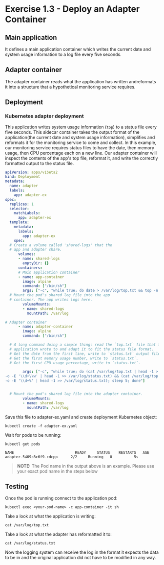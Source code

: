 # Exercise 1.3 - Deploy an Adapter Container

## Main application
It defines a main application container which writes the current date and system usage information to a log file every five seconds. 
## Adapter container 
The adapter container reads what the application has written andreformats it into a structure that a hypothetical monitoring service requires.

## Deployment
### Kubernetes adapter deployment
This application writes system usage information (`top`) to a status file every five seconds. This sidecar container takes the output format of the application(the current date and system usage information), simplifies and reformats it for the monitoring service to come and collect. In this example, our monitoring service requires status files to have the date, then memory usage, then CPU percentage each on a new line. Our adapter container will inspect the contents of the app's top file, reformat it, and write the correctly formatted output to the status file.


```yaml
apiVersion: apps/v1beta2
kind: Deployment
metadata:
  name: adapter
  labels:
    app: adapter-ex
spec:
  replicas: 1
  selector:
    matchLabels:
      app: adapter-ex
  template:
    metadata:
      labels:
        app: adapter-ex
    spec:
  # Create a volume called 'shared-logs' that the
  # app and adapter share.
      volumes:
      - name: shared-logs 
        emptyDir: {}
      containers:
      # Main application container
      - name: app-container
        image: alpine
        command: ["/bin/sh"]
        args: ["-c", "while true; do date > /var/log/top.txt && top -n 1 -b >> /var/log/top.txt; sleep 5;done"]
  # Mount the pod's shared log file into the app 
  # container. The app writes logs here.
        volumeMounts:
        - name: shared-logs
          mountPath: /var/log

# Adapter container
      - name: adapter-container
        image: alpine
        command: ["/bin/sh"]

  # A long command doing a simple thing: read the `top.txt` file that the
  # application wrote to and adapt it to fit the status file format.
  # Get the date from the first line, write to `status.txt` output file.
  # Get the first memory usage number, write to `status.txt`.
  # Get the first CPU usage percentage, write to `status.txt`.

        args: ["-c", "while true; do (cat /var/log/top.txt | head -1 > /var/log/status.txt) && (cat /var/log/top.txt | head -2 | tail -1 | grep
-o -E '\\d+\\w' | head -1 >> /var/log/status.txt) && (cat /var/log/top.txt | head -3 | tail -1 | grep
-o -E '\\d+%' | head -1 >> /var/log/status.txt); sleep 5; done"]


  # Mount the pod's shared log file into the adapter container.
        volumeMounts:
        - name: shared-logs
          mountPath: /var/log
```


Save this file to adapter-ex.yaml and create deployment Kubernetes object:

```console
kubectl create -f adapter-ex.yaml
```

Wait for pods to be running:
```console
kubectl get pods

NAME                            READY     STATUS    RESTARTS   AGE
adapter-5469c8c6f9-cdcpp      2/2     Running   0          5s
```

>**NOTE:** The Pod name in the output above is an example. Please use your exact pod name in the steps below

## Testing
Once the pod is running connect to the application pod:

```console
kubectl exec <your-pod-name> -c app-container -it sh
``` 

Take a look at what the application is writing:

```console   
cat /var/log/top.txt
```   
Take a look at what the adapter has reformatted it to:

```console   
cat /var/log/status.txt
```

Now the logging system can receive the log in the format it expects the data to be in and the original application did not have to be modified in any way.